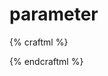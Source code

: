 # parameter

{% craftml %}
<craft name="n-by-n-cubes">
  <param name="n" type="int" default="3"/>
  <col spacing="2">
    <repeat n="{:n:}">
      <row spacing="2">
        <repeat n="{:n:}">
          <cube></cube>
        </repeat>
      </row>
    </repeat>        
  </col>
</craft>

<!-- Try it! Change n="3" to n="5" -->
<n-by-n-cubes n="3"></n-by-n-cubes>
{% endcraftml %}
